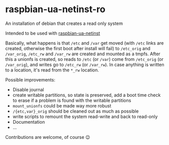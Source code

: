 # raspbian-ua-netinst-ro
An installation of debian that creates a read only system

Intended to be used with [raspbian-ua-netinst](https://github.com/debian-pi/raspbian-ua-netinst)

Basically, what happens is that ```/etc``` and ```/var``` get moved (with ```/etc``` links are created, otherwise the first boot after install will fail) to ```/etc_orig``` and ```/var_orig```, ```/etc_rw``` and ```/var_rw``` are created and mounted as a tmpfs. After this a unionfs is created, so reads to ```/etc``` (or ```/var```) come from ```/etc_orig``` (or ```/var_orig```), and writes go to ```/etc_rw``` (or ```/var_rw```). In case anything is written to a location, it's read from the ```*_rw``` location.

Possible improvements:

 * Disable journal
 * create writable partitions, so state is preserved, add a boot time check to erase if a problem is found with the writable partitions
 * ```mount_unionfs``` could be made way more robust
 * ```/{etc,var}_orig``` should be cleaned out as much as possible
 * write scripts to remount the system read-write and back to read-only
 * Documentation
 * ...

Contributions are welcome, of course :wink: 
